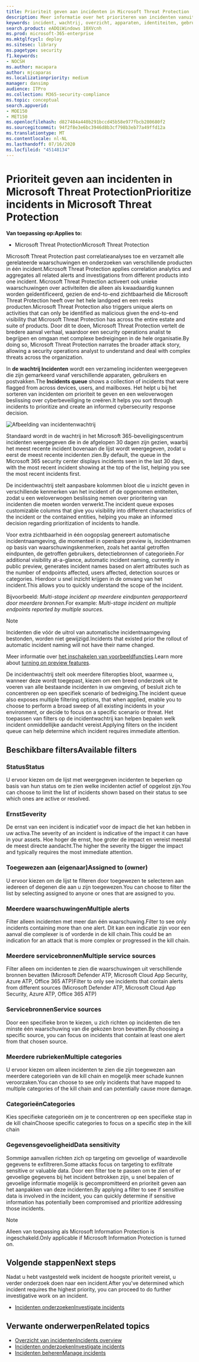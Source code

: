 ```yaml
---
title: Prioriteit geven aan incidenten in Microsoft Threat Protection
description: Meer informatie over het prioriteren van incidenten vanuit de wachtrij voor incidenten in Microsoft Threat Protection
keywords: incident, wachtrij, overzicht, apparaten, identiteiten, gebruikers, postvak, e-mail, incidenten
search.product: eADQiWindows 10XVcnh
ms.prod: microsoft-365-enterprise
ms.mktglfcycl: deploy
ms.sitesec: library
ms.pagetype: security
f1.keywords:
- NOCSH
ms.author: macapara
author: mjcaparas
ms.localizationpriority: medium
manager: dansimp
audience: ITPro
ms.collection: M365-security-compliance
ms.topic: conceptual
search.appverid:
- MOE150
- MET150
ms.openlocfilehash: d827484a440b291bccd45b58e977fbcb280680f2
ms.sourcegitcommit: 94f2f8e3e6bc3946d8b3cf798b3eb77a49ffd12a
ms.translationtype: MT
ms.contentlocale: nl-NL
ms.lasthandoff: 07/16/2020
ms.locfileid: "45148134"
---
```

# <a name="prioritize-incidents-in-microsoft-threat-protection"></a><span data-ttu-id="7e20f-104">Prioriteit geven aan incidenten in Microsoft Threat Protection</span><span class="sxs-lookup"><span data-stu-id="7e20f-104">Prioritize incidents in Microsoft Threat Protection</span></span>

<span data-ttu-id="7e20f-105">**Van toepassing op:**</span><span class="sxs-lookup"><span data-stu-id="7e20f-105">**Applies to:**</span></span>
- <span data-ttu-id="7e20f-106">Microsoft Threat Protection</span><span class="sxs-lookup"><span data-stu-id="7e20f-106">Microsoft Threat Protection</span></span>



<span data-ttu-id="7e20f-107">Microsoft Threat Protection past correlatieanalyses toe en verzamelt alle gerelateerde waarschuwingen en onderzoeken van verschillende producten in één incident.</span><span class="sxs-lookup"><span data-stu-id="7e20f-107">Microsoft Threat Protection applies correlation analytics and aggregates all related alerts and investigations from different products into one incident.</span></span> <span data-ttu-id="7e20f-108">Microsoft Threat Protection activeert ook unieke waarschuwingen over activiteiten die alleen als kwaadaardig kunnen worden geïdentificeerd, gezien de end-to-end zichtbaarheid die Microsoft Threat Protection heeft over het hele landgoed en een reeks producten.</span><span class="sxs-lookup"><span data-stu-id="7e20f-108">Microsoft Threat Protection also triggers unique alerts on activities that can only be identified as malicious given the end-to-end visibility that Microsoft Threat Protection has across the entire estate and suite of products.</span></span> <span data-ttu-id="7e20f-109">Door dit te doen, Microsoft Threat Protection vertelt de bredere aanval verhaal, waardoor een security operations analist te begrijpen en omgaan met complexe bedreigingen in de hele organisatie.</span><span class="sxs-lookup"><span data-stu-id="7e20f-109">By doing so, Microsoft Threat Protection narrates the broader attack story, allowing a security operations analyst to understand and deal with complex threats across the organization.</span></span>


<span data-ttu-id="7e20f-110">In **de wachtrij Incidenten** wordt een verzameling incidenten weergegeven die zijn gemarkeerd vanaf verschillende apparaten, gebruikers en postvakken.</span><span class="sxs-lookup"><span data-stu-id="7e20f-110">The **Incidents queue** shows a collection of incidents that were flagged from across devices, users, and mailboxes.</span></span> <span data-ttu-id="7e20f-111">Het helpt u bij het sorteren van incidenten om prioriteit te geven en een weloverwogen beslissing over cyberbeveiliging te creëren.</span><span class="sxs-lookup"><span data-stu-id="7e20f-111">It helps you sort through incidents to prioritize and create an informed cybersecurity response decision.</span></span>


![Afbeelding van incidentenwachtrij](../../media/incidents-queue.png) 

<span data-ttu-id="7e20f-113">Standaard wordt in de wachtrij in het Microsoft 365-beveiligingscentrum incidenten weergegeven die in de afgelopen 30 dagen zijn gezien, waarbij het meest recente incident bovenaan de lijst wordt weergegeven, zodat u eerst de meest recente incidenten zien.</span><span class="sxs-lookup"><span data-stu-id="7e20f-113">By default, the queue in the Microsoft 365 security center displays incidents seen in the last 30 days, with the most recent incident showing at the top of the list, helping you see the most recent incidents first.</span></span>

<span data-ttu-id="7e20f-114">De incidentwachtrij stelt aanpasbare kolommen bloot die u inzicht geven in verschillende kenmerken van het incident of de opgenomen entiteiten, zodat u een weloverwogen beslissing nemen over prioritering van incidenten die moeten worden verwerkt.</span><span class="sxs-lookup"><span data-stu-id="7e20f-114">The incident queue exposes customizable columns that give you visibility into different characteristics of the incident or the contained entities, helping you make an informed decision regarding prioritization of incidents to handle.</span></span>

<span data-ttu-id="7e20f-115">Voor extra zichtbaarheid in één oogopslag genereert automatische incidentnaamgeving, die momenteel in openbare preview is, incidentnamen op basis van waarschuwingskenmerken, zoals het aantal getroffen eindpunten, de getroffen gebruikers, detectiebronnen of categorieën.</span><span class="sxs-lookup"><span data-stu-id="7e20f-115">For additional visibility at-a-glance, automatic incident naming, currently in public preview, generates incident names based on alert attributes such as the number of endpoints affected, users affected, detection sources or categories.</span></span> <span data-ttu-id="7e20f-116">Hierdoor u snel inzicht krijgen in de omvang van het incident.</span><span class="sxs-lookup"><span data-stu-id="7e20f-116">This allows you to quickly understand the scope of the incident.</span></span>

<span data-ttu-id="7e20f-117">Bijvoorbeeld: *Multi-stage incident op meerdere eindpunten gerapporteerd door meerdere bronnen.*</span><span class="sxs-lookup"><span data-stu-id="7e20f-117">For example: *Multi-stage incident on multiple endpoints reported by multiple sources.*</span></span>

> [!NOTE]
> <span data-ttu-id="7e20f-118">Incidenten die vóór de uitrol van automatische incidentnaamgeving bestonden, worden niet gewijzigd.</span><span class="sxs-lookup"><span data-stu-id="7e20f-118">Incidents that existed prior the rollout of automatic incident naming will not have their name changed.</span></span>

<span data-ttu-id="7e20f-119">Meer informatie over [het inschakelen van voorbeeldfuncties](preview.md#turn-on-preview-features).</span><span class="sxs-lookup"><span data-stu-id="7e20f-119">Learn more about [turning on preview features](preview.md#turn-on-preview-features).</span></span>

<span data-ttu-id="7e20f-120">De incidentwachtrij stelt ook meerdere filteropties bloot, waarmee u, wanneer deze wordt toegepast, kiezen om een breed onderzoek uit te voeren van alle bestaande incidenten in uw omgeving, of besluit zich te concentreren op een specifiek scenario of bedreiging.</span><span class="sxs-lookup"><span data-stu-id="7e20f-120">The incident queue also exposes multiple filtering options, that when applied, enable you to choose to perform a broad sweep of all existing incidents in your environment, or decide to focus on a specific scenario or threat.</span></span> <span data-ttu-id="7e20f-121">Het toepassen van filters op de incidentwachtrij kan helpen bepalen welk incident onmiddellijke aandacht vereist.</span><span class="sxs-lookup"><span data-stu-id="7e20f-121">Applying filters on the incident queue can help determine which incident requires immediate attention.</span></span> 

## <a name="available-filters"></a><span data-ttu-id="7e20f-122">Beschikbare filters</span><span class="sxs-lookup"><span data-stu-id="7e20f-122">Available filters</span></span>

### <a name="status"></a><span data-ttu-id="7e20f-123">Status</span><span class="sxs-lookup"><span data-stu-id="7e20f-123">Status</span></span>
<span data-ttu-id="7e20f-124">U ervoor kiezen om de lijst met weergegeven incidenten te beperken op basis van hun status om te zien welke incidenten actief of opgelost zijn.</span><span class="sxs-lookup"><span data-stu-id="7e20f-124">You can choose to limit the list of incidents shown based on their status to see which ones are active or resolved.</span></span>

### <a name="severity"></a><span data-ttu-id="7e20f-125">Ernst</span><span class="sxs-lookup"><span data-stu-id="7e20f-125">Severity</span></span>
<span data-ttu-id="7e20f-126">De ernst van een incident is indicatief voor de impact die het kan hebben in uw activa.</span><span class="sxs-lookup"><span data-stu-id="7e20f-126">The severity of an incident is indicative of the impact it can have in your assets.</span></span> <span data-ttu-id="7e20f-127">Hoe hoger de ernst, hoe groter de impact en vereist meestal de meest directe aandacht.</span><span class="sxs-lookup"><span data-stu-id="7e20f-127">The higher the severity the bigger the impact and typically requires the most immediate attention.</span></span> 

### <a name="assigned-to-owner"></a><span data-ttu-id="7e20f-128">Toegewezen aan (eigenaar)</span><span class="sxs-lookup"><span data-stu-id="7e20f-128">Assigned to (owner)</span></span>
<span data-ttu-id="7e20f-129">U ervoor kiezen om de lijst te filteren door toegewezen te selecteren aan iedereen of degenen die aan u zijn toegewezen.</span><span class="sxs-lookup"><span data-stu-id="7e20f-129">You can choose to filter the list by selecting assigned to anyone or ones that are assigned to you.</span></span>

### <a name="multiple-alerts"></a><span data-ttu-id="7e20f-130">Meerdere waarschuwingen</span><span class="sxs-lookup"><span data-stu-id="7e20f-130">Multiple alerts</span></span> 
<span data-ttu-id="7e20f-131">Filter alleen incidenten met meer dan één waarschuwing.</span><span class="sxs-lookup"><span data-stu-id="7e20f-131">Filter to see only incidents containing more than one alert.</span></span> <span data-ttu-id="7e20f-132">Dit kan een indicatie zijn voor een aanval die complexer is of vorderde in de kill chain.</span><span class="sxs-lookup"><span data-stu-id="7e20f-132">This could be an indication for an attack that is more complex or progressed in the kill chain.</span></span> 


### <a name="multiple-service-sources"></a><span data-ttu-id="7e20f-133">Meerdere servicebronnen</span><span class="sxs-lookup"><span data-stu-id="7e20f-133">Multiple service sources</span></span> 
<span data-ttu-id="7e20f-134">Filter alleen om incidenten te zien die waarschuwingen uit verschillende bronnen bevatten (Microsoft Defender ATP, Microsoft Cloud App Security, Azure ATP, Office 365 ATP)</span><span class="sxs-lookup"><span data-stu-id="7e20f-134">Filter to only see incidents that contain alerts from different sources (Microsoft Defender ATP, Microsoft Cloud App Security, Azure ATP, Office 365 ATP)</span></span>
### <a name="service-sources"></a><span data-ttu-id="7e20f-135">Servicebronnen</span><span class="sxs-lookup"><span data-stu-id="7e20f-135">Service sources</span></span>
<span data-ttu-id="7e20f-136">Door een specifieke bron te kiezen, u zich richten op incidenten die ten minste één waarschuwing van die gekozen bron bevatten.</span><span class="sxs-lookup"><span data-stu-id="7e20f-136">By choosing a specific source, you can focus on incidents that contain at least one alert from that chosen source.</span></span> 

### <a name="multiple-categories"></a><span data-ttu-id="7e20f-137">Meerdere rubrieken</span><span class="sxs-lookup"><span data-stu-id="7e20f-137">Multiple categories</span></span> 
<span data-ttu-id="7e20f-138">U ervoor kiezen om alleen incidenten te zien die zijn toegewezen aan meerdere categorieën van de kill chain en mogelijk meer schade kunnen veroorzaken.</span><span class="sxs-lookup"><span data-stu-id="7e20f-138">You can choose to see only incidents that have mapped to multiple categories of the kill chain and can potentially cause more damage.</span></span> 

### <a name="categories"></a><span data-ttu-id="7e20f-139">Categorieën</span><span class="sxs-lookup"><span data-stu-id="7e20f-139">Categories</span></span>
<span data-ttu-id="7e20f-140">Kies specifieke categorieën om je te concentreren op een specifieke stap in de kill chain</span><span class="sxs-lookup"><span data-stu-id="7e20f-140">Choose specific categories to focus on a specific step in the kill chain</span></span>

### <a name="data-sensitivity"></a><span data-ttu-id="7e20f-141">Gegevensgevoeligheid</span><span class="sxs-lookup"><span data-stu-id="7e20f-141">Data sensitivity</span></span>
<span data-ttu-id="7e20f-142">Sommige aanvallen richten zich op targeting om gevoelige of waardevolle gegevens te exfiltreren.</span><span class="sxs-lookup"><span data-stu-id="7e20f-142">Some attacks focus on targeting to exfiltrate sensitive or valuable data.</span></span> <span data-ttu-id="7e20f-143">Door een filter toe te passen om te zien of er gevoelige gegevens bij het incident betrokken zijn, u snel bepalen of gevoelige informatie mogelijk is gecompromitteerd en prioriteit geven aan het aanpakken van deze incidenten.</span><span class="sxs-lookup"><span data-stu-id="7e20f-143">By applying a filter to see if sensitive data is involved in the incident, you can quickly determine if sensitive information has potentially been compromised and prioritize addressing those incidents.</span></span>

>[!NOTE]
><span data-ttu-id="7e20f-144">Alleen van toepassing als Microsoft Information Protection is ingeschakeld.</span><span class="sxs-lookup"><span data-stu-id="7e20f-144">Only applicable if Microsoft Information Protection is turned on.</span></span>


## <a name="next-steps"></a><span data-ttu-id="7e20f-145">Volgende stappen</span><span class="sxs-lookup"><span data-stu-id="7e20f-145">Next steps</span></span>
<span data-ttu-id="7e20f-146">Nadat u hebt vastgesteld welk incident de hoogste prioriteit vereist, u verder onderzoek doen naar een incident.</span><span class="sxs-lookup"><span data-stu-id="7e20f-146">After you've determined which incident requires the highest priority, you can proceed to do further investigative work on an incident.</span></span>
- [<span data-ttu-id="7e20f-147">Incidenten onderzoeken</span><span class="sxs-lookup"><span data-stu-id="7e20f-147">Investigate incidents</span></span>](investigate-incidents.md)


## <a name="related-topics"></a><span data-ttu-id="7e20f-148">Verwante onderwerpen</span><span class="sxs-lookup"><span data-stu-id="7e20f-148">Related topics</span></span>
- [<span data-ttu-id="7e20f-149">Overzicht van incidenten</span><span class="sxs-lookup"><span data-stu-id="7e20f-149">Incidents overview</span></span>](incidents-overview.md)
- [<span data-ttu-id="7e20f-150">Incidenten onderzoeken</span><span class="sxs-lookup"><span data-stu-id="7e20f-150">Investigate incidents</span></span>](investigate-incidents.md)
- [<span data-ttu-id="7e20f-151">Incidenten beheren</span><span class="sxs-lookup"><span data-stu-id="7e20f-151">Manage incidents</span></span>](manage-incidents.md)
